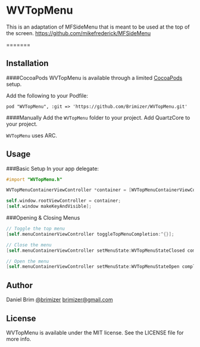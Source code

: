 # WVTopMenu

This is an adaptation of MFSideMenu that is meant to be used at the top of the screen.
https://github.com/mikefrederick/MFSideMenu

=======

## Installation

####CocoaPods
WVTopMenu is available through a limited [CocoaPods](http://cocoapods.org) setup.

Add the following to your Podfile:

    pod "WVTopMenu", :git => 'https://github.com/Brimizer/WVTopMenu.git'

####Manually
Add the `WVTopMenu` folder to your project. 
Add QuartzCore to your project.

`WVTopMenu` uses ARC.

## Usage

###Basic Setup
In your app delegate:<br />
```objective-c
#import "WVTopMenu.h"

WVTopMenuContainerViewController *container = [WVTopMenuContainerViewController containerWithMainViewController:mainViewController menuViewController:menuViewController];

self.window.rootViewController = container;
[self.window makeKeyAndVisible];
```

###Opening & Closing Menus

```objective-c
// Toggle the top menu
[self.menuContainerViewController toggleTopMenuCompletion:^{}];

// Close the menu
[self.menuContainerViewController setMenuState:WVTopMenuStateClosed completion:^{}];

// Open the menu
[self.menuContainerViewController setMenuState:WVTopMenuStateOpen completion:^{}];
```

## Author

Daniel Brim
[@brimizer](http://twitter.com/brimizer)
brimizer@gmail.com

## License

WVTopMenu is available under the MIT license. See the LICENSE file for more info.

